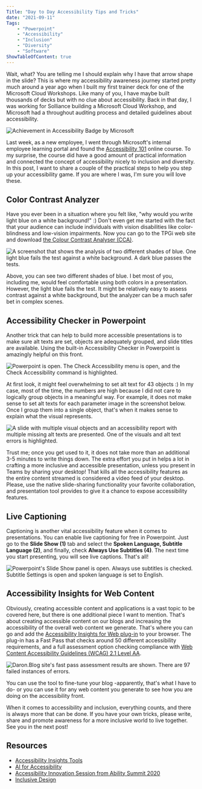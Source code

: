```yaml
---
Title: "Day to Day Accessibility Tips and Tricks"
date: "2021-09-11" 
Tags: 
    - "Powerpoint"
    - "Accessibility"
    - "Inclusion"
    - "Diversity"
    - "Software"
ShowTableOfContent: true
---
```


Wait, what? You are telling me I should explain why I have that arrow shape in the slide? This is where my accessibility awareness journey started pretty much around a year ago when I built my first trainer deck for one of the Microsoft Cloud Workshops. Like many of you, I have maybe built thousands of decks but with no clue about accessibility. Back in that day, I was working for Solliance building a Microsoft Cloud Workshop, and Microsoft had a throughout auditing process and detailed guidelines about accessibility.

![Achievement in Accessibility Badge by Microsoft](/media/2021/2021-09-11_15-59-42.png "Achievement in Accessibility Badge by Microsoft")

Last week, as a new employee, I went through Microsoft's internal employee learning portal and found the [Accessibility 101](https://www.credly.com/earner/earned/badge/011c6124-0688-4906-8772-7cd83f3aa3ff) online course. To my surprise, the course did have a good amount of practical information and connected the concept of accessibility nicely to inclusion and diversity. In this post, I want to share a couple of the practical steps to help you step up your accessibility game. If you are where I was, I'm sure you will love these.

## Color Contrast Analyzer

Have you ever been in a situation where you felt like, "why would you write light blue on a white background!" :) Don't even get me started with the fact that your audience can include individuals with vision disabilities like color-blindness and low-vision impairments. Now you can go to the TPGi web site and download [the Colour Contrast Analyser (CCA)](https://www.tpgi.com/color-contrast-checker/).

![A screenshot that shows the analysis of two different shades of blue. One light blue fails the test against a white background. A dark blue passes the tests.](/media/2021/2021-09-11_13-56-24.png "An example of a failing and passing color analysis.")

Above, you can see two different shades of blue. I bet most of you, including me, would feel comfortable using both colors in a presentation. However, the light blue fails the test. It might be relatively easy to assess contrast against a white background, but the analyzer can be a much safer bet in complex scenes.

## Accessibility Checker in Powerpoint

Another trick that can help to build more accessible presentations is to make sure alt texts are set, objects are adequately grouped, and slide titles are available. Using the built-in Accessibility Checker in Powerpoint is amazingly helpful on this front.

![Powerpoint is open. The Check Accessibility menu is open, and the Check Accessibility command is highlighted. ](/media/2021/2021-09-11_14-23-12.png "Check Accessibility function in Powerpoint.")

At first look, it might feel overwhelming to set alt text for 43 objects :) In my case, most of the time, the numbers are high because I did not care to logically group objects in a meaningful way. For example, it does not make sense to set alt texts for each parameter image in the screenshot below. Once I group them into a single object, that's when it makes sense to explain what the visual represents.

![A slide with multiple visual objects and an accessibility report with multiple missing alt texts are presented. One of the visuals and alt text errors is highlighted.](/media/2021/2021-09-11_14-28-06.png)

Trust me; once you get used to it, it does not take more than an additional 3-5 minutes to write things down. The extra effort you put in helps a lot in crafting a more inclusive and accessible presentation, unless you present in Teams by sharing your desktop! That kills all the accessibility features as the entire content streamed is considered a video feed of your desktop. Please, use the native slide-sharing functionality your favorite collaboration, and presentation tool provides to give it a chance to expose accessibility features.

## Live Captioning

Captioning is another vital accessibility feature when it comes to presentations. You can enable live captioning for free in Powerpoint. Just go to the **Slide Show (1)** tab and select the **Spoken Language, Subtitle Language (2)**, and finally, check **Always Use Subtitles (4)**. The next time you start presenting, you will see live captions. That's all!

![Powerpoint's Slide Show panel is open. Always use subtitles is checked. Subtitle Settings is open and spoken language is set to English.](/media/2021/2021-09-11_14-46-17.png "Powerpoint Live Captioning Settings")

## Accessibility Insights for Web Content

Obviously, creating accessible content and applications is a vast topic to be covered here, but there is one additional piece I want to mention. That's about creating accessible content on our blogs and increasing the accessibility of the overall web content we generate. That's where you can go and add the [Accessibility Insights for Web plug-in](https://accessibilityinsights.io/en/downloads/) to your browser. The plug-in has a Fast Pass that checks around 50 different accessibility requirements, and a full assessment option checking compliance with [Web Content Accessibility Guidelines (WCAG) 2.1 Level AA](https://www.w3.org/WAI/WCAG21/quickref/?versions=2.1&levels=aaa).

![Daron.Blog site's fast pass assessment results are shown. There are 97 failed instances of errors.](/media/2021/2021-09-11_15-03-32.png "Fast Assessment Example")

You can use the tool to fine-tune your blog -apparently, that's what I have to do- or you can use it for any web content you generate to see how you are doing on the accessibility front.

When it comes to accessibility and inclusion, everything counts, and there is always more that can be done. If you have your own tricks, please write, share and promote awareness for a more inclusive world to live together. See you in the next post!

## Resources

- [Accessibility Insights Tools](https://accessibilityinsights.io)
- [AI for Accessibility](https://www.microsoft.com/en-us/ai/ai-for-accessibility)
- [Accessibility Innovation Session from Ability Summit 2020](https://www.youtube.com/watch?v=QUGOPPHdmGw)
- [Inclusive Design](https://www.microsoft.com/design/inclusive/)
